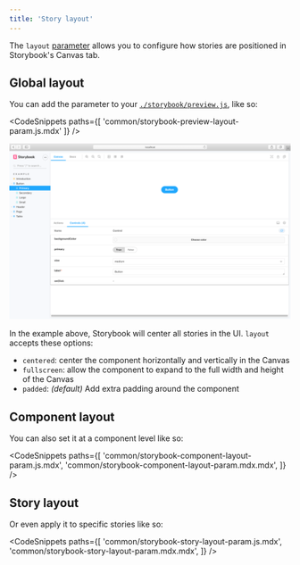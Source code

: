 ```yaml
---
title: 'Story layout'
---
```


The `layout` [parameter](../writing-stories/parameters.md) allows you to configure how stories are positioned in Storybook's Canvas tab.

## Global layout

You can add the parameter to your [`./storybook/preview.js`](./overview.md#configure-story-rendering), like so:

<!-- prettier-ignore-start -->

<CodeSnippets
  paths={[
    'common/storybook-preview-layout-param.js.mdx'
  ]}
/>

<!-- prettier-ignore-end -->

![Layout params centered story](./layout-params-story-centered.png)

In the example above, Storybook will center all stories in the UI. `layout` accepts these options:

- `centered`: center the component horizontally and vertically in the Canvas
- `fullscreen`: allow the component to expand to the full width and height of the Canvas
- `padded`: _(default)_ Add extra padding around the component

## Component layout

You can also set it at a component level like so:

<!-- prettier-ignore-start -->

<CodeSnippets
  paths={[
    'common/storybook-component-layout-param.js.mdx',
    'common/storybook-component-layout-param.mdx.mdx',
  ]}
/>

<!-- prettier-ignore-end -->

## Story layout

Or even apply it to specific stories like so:

<!-- prettier-ignore-start -->

<CodeSnippets
  paths={[
    'common/storybook-story-layout-param.js.mdx',
    'common/storybook-story-layout-param.mdx.mdx',
  ]}
/>

<!-- prettier-ignore-end -->
